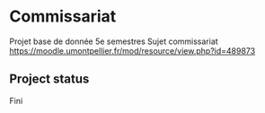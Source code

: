 # Commissariat

Projet base de donnée 5e semestres 
Sujet commissariat 
https://moodle.umontpellier.fr/mod/resource/view.php?id=489873


## Project status

Fini


